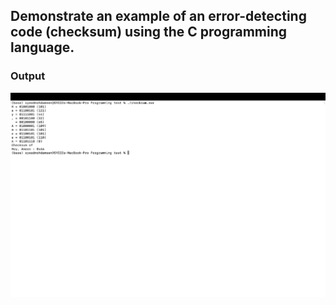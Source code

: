 ## Demonstrate an example of an error-detecting code (checksum) using the C programming language.

### Output 
![output](https://github.com/syeedameen/CN-Lab-Diploma/blob/main/Lab%206%20Practical/OUTPUT.png)
